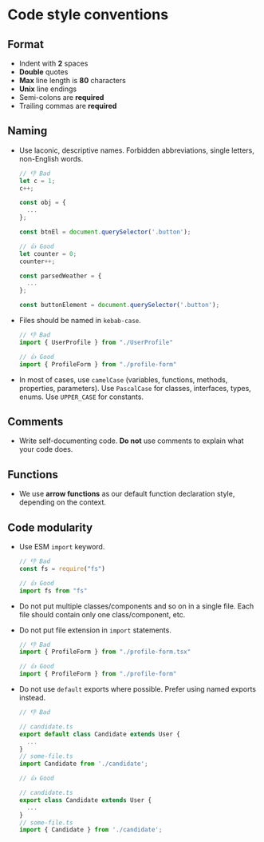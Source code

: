 # Code style conventions

## Format

- Indent with **2** spaces
- **Double** quotes
- **Max** line length is **80** characters
- **Unix** line endings
- Semi-colons are **required**
- Trailing commas are **required**

## Naming

- Use laconic, descriptive names. Forbidden abbreviations, single letters, non-English words.

  ```ts
  // 👎 Bad
  let c = 1;
  c++;

  const obj = {
    ...
  };

  const btnEl = document.querySelector('.button');

  // 👍 Good
  let counter = 0;
  counter++;

  const parsedWeather = {
    ...
  };

  const buttonElement = document.querySelector('.button');
  ```

- Files should be named in `kebab-case`.

  ```ts
  // 👎 Bad
  import { UserProfile } from "./UserProfile"

  // 👍 Good
  import { ProfileForm } from "./profile-form"
  ```

- In most of cases, use `camelCase` (variables, functions, methods, properties, parameters). Use `PascalCase` for classes, interfaces, types, enums. Use `UPPER_CASE` for constants.

## Comments

- Write self-documenting code. **Do not** use comments to explain what your code does.

## Functions

- We use **arrow functions** as our default function declaration style, depending on the context.

## Code modularity

- Use ESM `import` keyword.

  ```ts
  // 👎 Bad
  const fs = require("fs")

  // 👍 Good
  import fs from "fs"
  ```

- Do not put multiple classes/components and so on in a single file. Each file should contain only one class/component, etc.

- Do not put file extension in `import` statements.

  ```ts
  // 👎 Bad
  import { ProfileForm } from "./profile-form.tsx"

  // 👍 Good
  import { ProfileForm } from "./profile-form"
  ```

- Do not use `default` exports where possible. Prefer using named exports instead.

  ```ts
  // 👎 Bad

  // candidate.ts
  export default class Candidate extends User {
    ...
  }
  // some-file.ts
  import Candidate from './candidate';

  // 👍 Good

  // candidate.ts
  export class Candidate extends User {
    ...
  }
  // some-file.ts
  import { Candidate } from './candidate';
  ```
